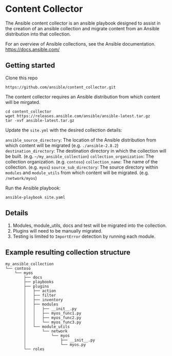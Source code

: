 # Content Collector

The Ansible content collector is an ansible playbook designed to assist in the creation of an ansible collection and migrate content from an Ansible distribution into that collection.

For an overview of Ansible collections, see the Ansible documentation. https://docs.ansible.com/

## Getting started

Clone this repo

```
https://github.com/ansible/content_collector.git
```

The content collector requires an Ansible distribution from which content will be mirgated.

```
cd content_collector
wget https://releases.ansible.com/ansible/ansible-latest.tar.gz
tar -xvf ansible-latest.tar.gz
```

Update the `site.yml` with the desired collection details:

`ansible_source_directory`: The location of the Ansible distribution from which content will be migrated (e.g. `./ansible-2.8.2`)
`destination_directory`: The destination directory in which the collection will be built. (e.g. `~/my_ansible_collection`)
`collection_organization`: The collection organization. (e.g. `contoso`)
`collection_name`: The name of the collection. (e.g. `myos`)
`source_sub_directory`: The source directory within `modules` and `module_utils` from which content will be migrated. (e.g. `/network/myos`)

Run the Ansible playbook:

```
ansible-playbook site.yaml
```

## Details

1) Modules, module_utils, docs and test will be migrated into the collection.
2) Plugins will need to be manually migrated.
3) Testing is limited to `ImportError` detection by running each module.

## Example resulting collection structure

```
my_ansible_collection
└── contoso
    └── myos
        ├── docs
        ├── playbooks
        ├── plugins
        │   ├── action
        │   ├── filter
        │   ├── inventory
        │   ├── modules
        │   │   ├── __init__.py
        │   │   ├── myos_func1.py
        │   │   ├── myos_func2.py
        │   │   └── myos_func3.py
        │   └── module_utils
        │       └── network
        │           └── myos
        │               ├── __init__.py
        │               └── myos.py
        └── roles
```
